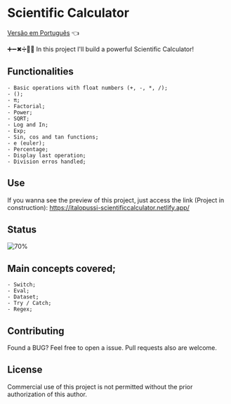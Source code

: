 # Scientific Calculator

<a href="https://github.com/ItaloPussi/simpleProjectsJS/blob/master/scientificCalculator/readme.pt.md">Versão em Português</a> 👈

➕➖✖➗👨‍🔬 In this project I'll build a powerful Scientific Calculator!

## Functionalities
    - Basic operations with float numbers (+, -, *, /);
    - ();
    - π;
    - Factorial;
    - Power;
    - SQRT;
    - Log and In;
    - Exp;
    - Sin, cos and tan functions;
    - e (euler);
    - Percentage;
    - Display last operation;
    - Division erros handled;

## Use
If you wanna see the preview of this project, just access the link (Project in construction):
<a href="https://italopussi-scientificcalculator.netlify.app/" target="_blank">https://italopussi-scientificcalculator.netlify.app/</a>

## Status
![70%](https://progress-bar.dev/70)

## Main concepts covered;
	- Switch;
    - Eval;
    - Dataset;
    - Try / Catch;
    - Regex;

## Contributing
Found a BUG? Feel free to open a issue. Pull requests also are welcome.

## License
Commercial use of this project is not permitted without the prior authorization of this author.
